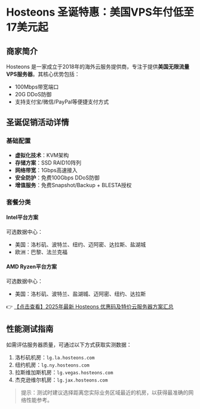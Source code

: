 # Hosteons 圣诞特惠：美国VPS年付低至17美元起

## 商家简介

Hosteons 是一家成立于2018年的海外云服务提供商，专注于提供**美国无限流量VPS服务器**。其核心优势包括：
- 100Mbps带宽端口
- 20G DDoS防御
- 支持支付宝/微信/PayPal等便捷支付方式

## 圣诞促销活动详情

### 基础配置
- **虚拟化技术**：KVM架构
- **存储方案**：SSD RAID10阵列
- **网络带宽**：1Gbps高速接入
- **安全防护**：免费100Gbps DDoS防御
- **增值服务**：免费Snapshot/Backup + BLESTA授权

### 套餐分类
#### Intel平台方案
可选数据中心：
- 美国：洛杉矶、波特兰、纽约、迈阿密、达拉斯、盐湖城
- 欧洲：巴黎、法兰克福

#### AMD Ryzen平台方案
可选数据中心：
- 美国：洛杉矶、波特兰、盐湖城、迈阿密、纽约、达拉斯

👉 [【点击查看】2025年最新 Hosteons 优惠码及特价云服务器方案汇总](https://bit.ly/hosteons)

## 性能测试指南

如需评估服务器质量，可通过以下方式获取实测数据：
1. 洛杉矶机房：`lg.la.hosteons.com`
2. 纽约机房：`lg.ny.hosteons.com`
3. 拉斯维加斯机房：`lg.vegas.hosteons.com`
4. 杰克逊维尔机房：`lg.jax.hosteons.com`

> 提示：测试时建议选择距离您实际业务区域最近的机房，以获得最准确的网络性能参考。